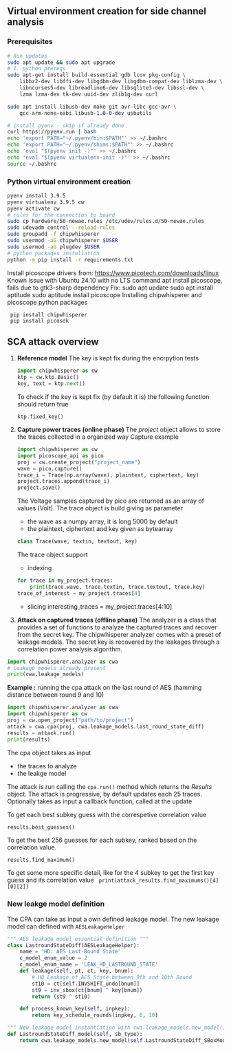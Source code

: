 ## Virtual environment creation for side channel analysis
### Prerequisites 
```bash
# Run updates
sudo apt update && sudo apt upgrade
# 1. python prereqs
sudo apt-get install build-essential gdb lcov pkg-config \
    libbz2-dev libffi-dev libgdbm-dev libgdbm-compat-dev liblzma-dev \
    libncurses5-dev libreadline6-dev libsqlite3-dev libssl-dev \
    lzma lzma-dev tk-dev uuid-dev zlib1g-dev curl

sudo apt install libusb-dev make git avr-libc gcc-avr \
    gcc-arm-none-eabi libusb-1.0-0-dev usbutils

# install pyenv - skip if already done
curl https://pyenv.run | bash
echo 'export PATH="~/.pyenv/bin:$PATH"' >> ~/.bashrc
echo 'export PATH="~/.pyenv/shims:$PATH"' >> ~/.bashrc
echo 'eval "$(pyenv init -)"' >> ~/.bashrc
echo 'eval "$(pyenv virtualenv-init -)"' >> ~/.bashrc
source ~/.bashrc
```
### Python virtual environment creation
```bash
pyenv install 3.9.5
pyenv virtualenv 3.9.5 cw
pyenv activate cw
# rules for the connection to board
sudo cp hardware/50-newae.rules /etc/udev/rules.d/50-newae.rules
sudo udevadm control --reload-rules
sudo groupadd -f chipwhisperer
sudo usermod -aG chipwhisperer $USER
sudo usermod -aG plugdev $USER
# python packages installation
python -m pip install -r requirements.txt
```
Install picoscope drivers from:
https://www.picotech.com/downloads/linux
Known issue with Ubuntu 24.10 with no LTS
command apt install picoscope, fails due to gtk3-sharp dependency 
Fix:
sudo apt update
sudo apt install aptitude
sudo aptitude install picoscope
Installing chipwhisperer and picoscope python packages
```
 pip install chipwhisperer
 pip install picosdk
```
## SCA attack overview
1. **Reference model** 
    The key is kept fix during the encrpytion tests
    ```python
    import chipwhisperer as cw
    ktp = cw.ktp.Basic()
    key, text = ktp.next()
    ```
    To check if the key is kept fix (by default it is) the following function should return true
    ```
    ktp.fixed_key()
    ```
2. **Capture power traces (online phase)** 
    The *project* object allows to store the traces collected in a organized way
    Capture example 
    ```python 
    import chipwhisperer as cw
    import picoscope_api as pico
    proj = cw.create_project("project_name")
    wave = pico.capture()
    trace_i = Trace(np.array(wave), plaintext, ciphertext, key)
    project.traces.append(trace_i)
    project.save()
    ```
    The Voltage samples captured by pico are returned as an array of values (Volt).
    The trace object is build giving as parameter 
    - the wave as a numpy array, it is long 5000 by default
    - the plaintext, ciphertext and key given as bytearray 
    ```python
    class Trace(wave, textin, textout, key)
    ```
    The trace object support 
    - indexing 
    ```python
    for trace in my_project.traces:
        print(trace.wave, trace.textin, trace.textout, trace.key)
    trace_of_interest = my_project.traces[4]
    ```
    - slicing
    interesting_traces = my_project.traces[4:10]

3. **Attack on captured traces (offline phase)**
The analyzer is a class that provides a set of functions to analyze the captured traces and recover from the secret key. 
The chipwhisperer analyzer comes with a preset of leakage models. The secret key is recovered by the leakages through a correlation power analysis algorithm. 
```python
import chipwhisperer.analyzer as cwa
# Leakage models already present 
print(cwa.leakage_models)    
```
**Example :** running the cpa attack on the last round of AES (hamming distance between round 9 and 10)
```python
import chipwhisperer.analyzer as cwa
import chipwhisperer as cw
proj = cw.open_project("path/to/project")
attack = cwa.cpa(proj, cwa.leakage_models.last_round_state_diff)
results = attack.run()
print(results)

```
The cpa object takes as input 
- the traces to analyze 
- the leakge model 

The attack is run calling the `cpa.run()` method which returns the *Results* object. 
The attack is progressive, by default updates each 25 traces. Optionally takes as input a callback function, called at the update

To get each best subkey guess with the correspetive correlation value
```python
results.best_guesses()
```
To get the best 256 guesses for each subkey, ranked based on the correlation value. 
```
results.find_maximum()
```
To get some more specific detail, like for the 4 subkey to get the first key guess and its  correlation value
``` print(attack_results.find_maximums()[4][0][2])```
 
### New leakge model definition 
The CPA can take as input a own defined leakage model. The new leakage model can defined with `AESLeakageHelper` 
```python
""" AES leakage model essential definition """
class LastroundStateDiff(AESLeakageHelper):
    name = 'HD: AES Last-Round State'
    c_model_enum_value = 2
    c_model_enum_name = 'LEAK_HD_LASTROUND_STATE'
    def leakage(self, pt, ct, key, bnum):
        # HD Leakage of AES State between 9th and 10th Round
        st10 = ct[self.INVSHIFT_undo[bnum]]
        st9 = inv_sbox(ct[bnum] ^ key[bnum])
        return (st9 ^ st10)

    def process_known_key(self, inpkey):
        return key_schedule_rounds(inpkey, 0, 10)
```
```python
""" New leakage model instantiation with cwa.leakage_models.new_model()"""
def LastroundStateDiff_model(self, sb_type):
    return cwa.leakage_models.new_model(self.LastroundStateDiff_SBoxModified(sb_type))
```